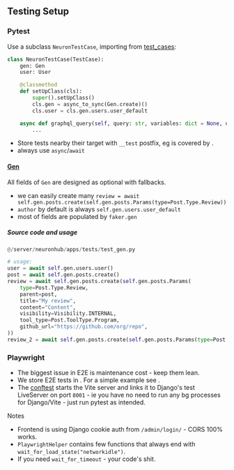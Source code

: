 ## Testing Setup

### Pytest

Use a subclass `NeuronTestCase`, importing from [test_cases](/server/neuronhub/apps/tests/test_cases.py):

```python
class NeuronTestCase(TestCase):
    gen: Gen
    user: User

    @classmethod
    def setUpClass(cls):
        super().setUpClass()
        cls.gen = async_to_sync(Gen.create)()
        cls.user = cls.gen.users.user_default

    async def graphql_query(self, query: str, variables: dict = None, user_authed: User = self.user) -> ExecutionResult:
        ...
```

- Store tests nearby their target with `__test` postfix, eg [](/server/neuronhub/apps/posts/services/filter_posts_by_user.py) is covered by [](/server/neuronhub/apps/posts/services/filter_posts_by_user__test.py).
- always use `async`/`await`

#### [Gen](/server/neuronhub/apps/tests/test_gen.py)

All fields of `Gen` are designed as optional with fallbacks.
- we can easily create many `review = await self.gen.posts.create(self.gen.posts.Params(type=Post.Type.Review))`
- `author` by default is always `self.gen.users.user_default`
- most of fields are populated by `faker.gen`

##### Source code and usage
```python
@/server/neuronhub/apps/tests/test_gen.py

# usage:
user = await self.gen.users.user()
post = await self.gen.posts.create()
review = await self.gen.posts.create(self.gen.posts.Params(
    type=Post.Type.Review,
    parent=post,
    title="My review",
    content="Content",
    visibility=Visibility.INTERNAL,
    tool_type=Post.ToolType.Program,
    github_url="https://github.com/org/repo",
))
review_2 = await self.gen.posts.create(self.gen.posts.Params(type=Post.Type.Review, parent=post, author=user))
```

### Playwright

- The biggest issue in E2E is maintenance cost - keep them lean.
- We store E2E tests in [](/server/neuronhub/apps/tests/playwright/). For a simple example see [](/server/neuronhub/apps/tests/playwright/test_vote_and_reading_list.py).
- The [conftest](/server/neuronhub/apps/tests/playwright/conftest.py) starts the Vite server and links it to Django's test LiveServer on port `8001` - ie you have no need to run any bg processes for Django/Vite - just run pytest as intended.

Notes
- Frontend is using Django cookie auth from `/admin/login/` - CORS 100% works.
- `PlaywrightHelper` contains few functions that always end with `wait_for_load_state("networkidle")`.
- If you need `wait_for_timeout` - your code's shit.
